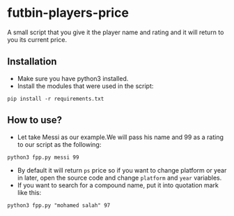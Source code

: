 # futbin-players-price
A small script that you give it the player name and rating and it will return to you its current price.


## Installation
* Make sure you have python3 installed.
* Install the modules that were used in the script:
```
pip install -r requirements.txt
```

## How to use?
* Let take Messi as our example.We will pass his name and 99 as a rating to our script as the following:
```
python3 fpp.py messi 99
```
* By default it will return `ps` price so if you want to change platform or year in later, open the source code and change `platform` and `year` variables.
* If you want to search for a compound name, put it into quotation mark like this:
```
python3 fpp.py "mohamed salah" 97
```
